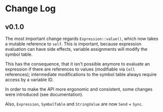 # Change Log

## v0.1.0

The most important change regards `Expression::value()`, which now takes a 
mutable reference to `self`. This is important, because expression evaluation
can have side effects, variable assignments will modify the symbol table.

This has the consequence, that it isn't possible anymore to evaluate an 
expression if there are references to values (modifiable via `Cell` references);
intermediate modifications to the symbol table always require access by a 
variable ID.

In order to make the API more ergonomic and consistent, some changes were 
introduced (see documentation).

Also, `Expression`, `SymbolTable` and `StringValue` are now `Send` + `Sync`.
